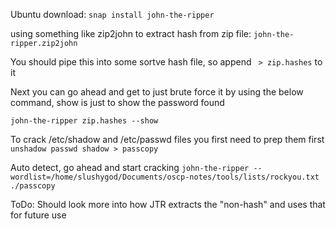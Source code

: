 Ubuntu download:
`snap install john-the-ripper`

using something like zip2john to extract hash from zip file:
`john-the-ripper.zip2john`

You should pipe this into some sortve hash file, so append ` > zip.hashes` to it

Next you can go ahead and get to just brute force it by using the below command, show is just to show the password found

`john-the-ripper zip.hashes --show`


To crack /etc/shadow and /etc/passwd files you first need to prep them first
`unshadow passwd shadow > passcopy`

Auto detect, go ahead and start cracking
`john-the-ripper --wordlist=/home/slushygod/Documents/oscp-notes/tools/lists/rockyou.txt ./passcopy`

ToDo:
Should look more into how JTR extracts the "non-hash" and uses that for future use